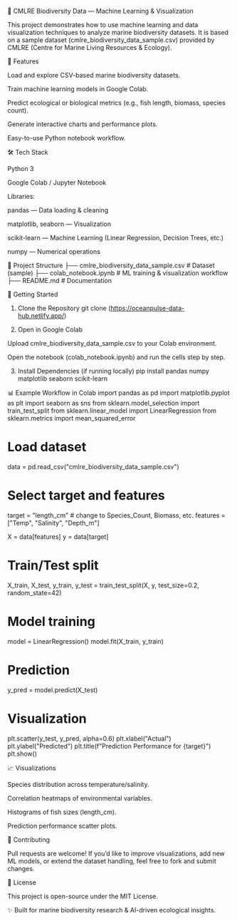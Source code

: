 🌊 CMLRE Biodiversity Data — Machine Learning & Visualization

This project demonstrates how to use machine learning and data visualization techniques to analyze marine biodiversity datasets.
It is based on a sample dataset (cmlre_biodiversity_data_sample.csv) provided by CMLRE (Centre for Marine Living Resources & Ecology).

📌 Features

Load and explore CSV-based marine biodiversity datasets.

Train machine learning models in Google Colab.

Predict ecological or biological metrics (e.g., fish length, biomass, species count).

Generate interactive charts and performance plots.

Easy-to-use Python notebook workflow.

🛠️ Tech Stack

Python 3

Google Colab / Jupyter Notebook

Libraries:

pandas — Data loading & cleaning

matplotlib, seaborn — Visualization

scikit-learn — Machine Learning (Linear Regression, Decision Trees, etc.)

numpy — Numerical operations

📂 Project Structure
├── cmlre_biodiversity_data_sample.csv   # Dataset (sample)
├── colab_notebook.ipynb                 # ML training & visualization workflow
├── README.md                            # Documentation

🚀 Getting Started
1. Clone the Repository
git clone (https://oceanpulse-data-hub.netlify.app/)

2. Open in Google Colab

Upload cmlre_biodiversity_data_sample.csv to your Colab environment.

Open the notebook (colab_notebook.ipynb) and run the cells step by step.

3. Install Dependencies (if running locally)
pip install pandas numpy matplotlib seaborn scikit-learn

📊 Example Workflow in Colab
import pandas as pd
import matplotlib.pyplot as plt
import seaborn as sns
from sklearn.model_selection import train_test_split
from sklearn.linear_model import LinearRegression
from sklearn.metrics import mean_squared_error

# Load dataset
data = pd.read_csv("cmlre_biodiversity_data_sample.csv")

# Select target and features
target = "length_cm"  # change to Species_Count, Biomass, etc.
features = ["Temp", "Salinity", "Depth_m"]

X = data[features]
y = data[target]

# Train/Test split
X_train, X_test, y_train, y_test = train_test_split(X, y, test_size=0.2, random_state=42)

# Model training
model = LinearRegression()
model.fit(X_train, y_train)

# Prediction
y_pred = model.predict(X_test)

# Visualization
plt.scatter(y_test, y_pred, alpha=0.6)
plt.xlabel("Actual")
plt.ylabel("Predicted")
plt.title(f"Prediction Performance for {target}")
plt.show()

📈 Visualizations

Species distribution across temperature/salinity.

Correlation heatmaps of environmental variables.

Histograms of fish sizes (length_cm).

Prediction performance scatter plots.

🤝 Contributing

Pull requests are welcome! If you’d like to improve visualizations, add new ML models, or extend the dataset handling, feel free to fork and submit changes.

📜 License

This project is open-source under the MIT License.

✨ Built for marine biodiversity research & AI-driven ecological insights.
